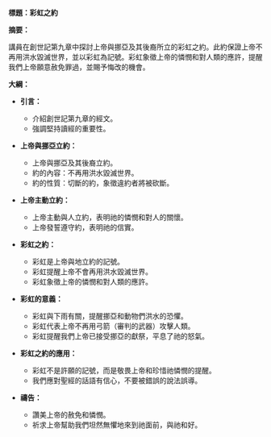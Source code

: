 **標題：彩虹之約**

**摘要：**

講員在創世記第九章中探討上帝與挪亞及其後裔所立的彩虹之約。此約保證上帝不再用洪水毀滅世界，並以彩虹為記號。彩虹象徵上帝的憐憫和對人類的應許，提醒我們上帝願意赦免罪過，並賜予悔改的機會。

**大綱：**

* **引言：**
    * 介紹創世記第九章的經文。
    * 強調堅持讀經的重要性。

* **上帝與挪亞立約：**
    * 上帝與挪亞及其後裔立約。
    * 約的內容：不再用洪水毀滅世界。
    * 約的性質：切斷的約，象徵違約者將被砍斷。

* **上帝主動立約：**
    * 上帝主動與人立約，表明祂的憐憫和對人的關懷。
    * 上帝發誓遵守約，表明祂的信實。

* **彩虹之約：**
    * 彩虹是上帝與地立約的記號。
    * 彩虹提醒上帝不會再用洪水毀滅世界。
    * 彩虹象徵上帝的憐憫和對人類的應許。

* **彩虹的意義：**
    * 彩虹與下雨有關，提醒挪亞和動物們洪水的恐懼。
    * 彩虹代表上帝不再用弓箭（審判的武器）攻擊人類。
    * 彩虹提醒我們上帝已接受挪亞的獻祭，平息了祂的怒氣。

* **彩虹之約的應用：**
    * 彩虹不是許願的記號，而是敬畏上帝和珍惜祂憐憫的提醒。
    * 我們應對聖經的話語有信心，不要被錯誤的說法誤導。

* **禱告：**
    * 讚美上帝的赦免和憐憫。
    * 祈求上帝幫助我們坦然無懼地來到祂面前，與祂和好。